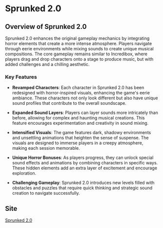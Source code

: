 # Sprunked 2.0

## Overview of Sprunked 2.0

Sprunked 2.0 enhances the original gameplay mechanics by integrating horror elements that create a more intense atmosphere. Players navigate through eerie environments while mixing sounds to create unique musical compositions. The core gameplay remains similar to Incredibox, where players drag and drop characters onto a stage to produce music, but with added challenges and a chilling aesthetic.

### Key Features

- **Revamped Characters**: Each character in Sprunked 2.0 has been redesigned with horror-inspired visuals, enhancing the game's eerie ambiance. These characters not only look different but also have unique sound profiles that contribute to the overall soundscape.

- **Expanded Sound Layers**: Players can layer sounds more intricately than before, allowing for complex and haunting musical creations. This feature encourages experimentation and creativity in sound mixing.

- **Intensified Visuals**: The game features dark, shadowy environments and unsettling animations that heighten the sense of suspense. The visuals are designed to immerse players in a creepy atmosphere, making each session memorable.

- **Unique Horror Bonuses**: As players progress, they can unlock special sound effects and animations by combining characters in specific ways. These hidden elements add an extra layer of excitement and encourage exploration.

- **Challenging Gameplay**: Sprunked 2.0 introduces new levels filled with obstacles and puzzles that require quick thinking and strategic sound creation to navigate successfully.

## Site
[Sprunked 2.0](https://sprunked2.com/)